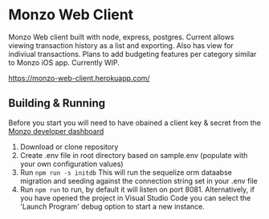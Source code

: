 # Monzo Web Client
Monzo Web client built with node, express, postgres. Current allows viewing transaction history as a list and exporting. Also has view for indiviual transactions. Plans to add budgeting features per category similar to Monzo iOS app. Currently WIP. 

https://monzo-web-client.herokuapp.com/

## Building & Running

Before you start you will need to have obained a client key & secret from the [Monzo developer dashboard](https://developers.getmondo.co.uk)

1. Download or clone repository
2. Create .env file in root directory based on sample.env (populate with your own configuration values)
3. Run `npm run -s initdb` This will run the sequelize orm dataabse migration and seeding against the connection string set in your .env file 
4. Run `npm run` to run, by default it will listen on port 8081. Alternatively, if you have opened the project in Visual Studio Code you can select the 'Launch Program' debug option to start a new instance. 
